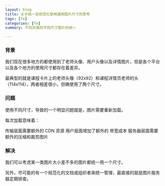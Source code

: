 ```yaml
---
layout: blog
title: 关于统一及规范化使用通用图片尺寸的思考
tags: [fe]
categories: [fe]
summary: 不同页面的不同尺寸图片的统一

---
```

### 背景
我们现在很多地方的都使用到了老师头像、用户头像以及详情图片，但是各个平台以及各个地方的使用尺寸都存在着差异。



最典型的就是课程卡片上的老师头像（92x92）和课程详情页老师的头（114x114），两者相差很小，但确使用了两个尺寸。

### 问题
使用不同尺寸，导致的一个明显问题就是，图片需要重新加载。



每次加载意味着：

传输层面需要额外的 CDN 资源
用户层面增加了额外的 带宽成本
服务器层面需要额外的压缩和裁剪图片
### 解决
我们可以考虑某一类图片大小差不多的图片都统一用一个尺寸。


另外，尽可能的有一个规范化的文档或组织者来统一管理，最直接的就是图片服务器定期排查。
